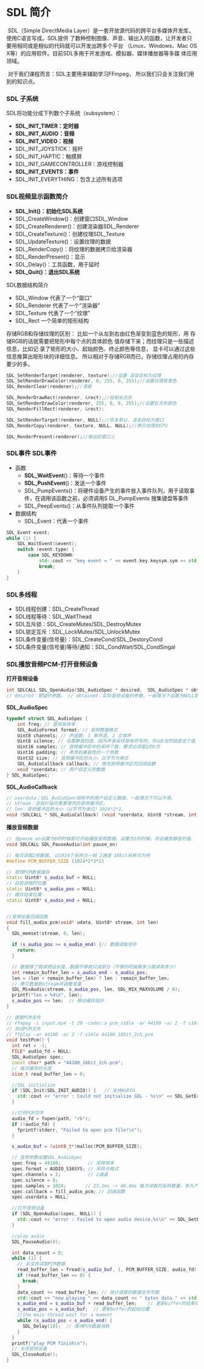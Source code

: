 



# SDL 简介

​		SDL（Simple DirectMedia Layer）是一套开放源代码的跨平台多媒体开发库，使用C语言写成。SDL提供 了数种控制图像、声音、输出入的函数，让开发者只 要用相同或是相似的代码就可以开发出跨多个平台 （Linux、Windows、Mac OS X等）的应用软件。目前SDL多用于开发游戏、模拟器、媒体播放器等多媒 体应用领域。

​		 对于我们课程而言：SDL主要用来辅助学习FFmpeg， 所以我们只会关注我们用到的知识点。



### SDL 子系统

SDL将功能分成下列数个子系统（subsystem）： 

- **SDL_INIT_TIMER：定时器** 
- **SDL_INIT_AUDIO：音频**
- **SDL_INIT_VIDEO：视频**
- SDL_INIT_JOYSTICK：摇杆
- SDL_INIT_HAPTIC：触摸屏 
- SDL_INIT_GAMECONTROLLER：游戏控制器 
- **SDL_INIT_EVENTS：事件**
- SDL_INIT_EVERYTHING：包含上述所有选项



### SDL视频显示函数简介

- **SDL_Init()：初始化SDL系统**
- SDL_CreateWindow()：创建窗口SDL_Window 
- SDL_CreateRenderer()：创建渲染器SDL_Renderer
- SDL_CreateTexture()：创建纹理SDL_Texture 
- SDL_UpdateTexture()：设置纹理的数据 
- SDL_RenderCopy()：将纹理的数据拷贝给渲染器 
- SDL_RenderPresent()：显示 
- SDL_Delay()：工具函数，用于延时 
- **SDL_Quit()：退出SDL系统**



SDL数据结构简介 

- SDL_Window 代表了一个“窗口” 
- SDL_Renderer 代表了一个“渲染器” 
- SDL_Texture 代表了一个“纹理” 
- SDL_Rect 一个简单的矩形结构 

存储RGB和存储纹理的区别： 比如一个从左到右由红色渐变到蓝色的矩形，用 存储RGB的话就需要把矩形中每个点的具体颜色 值存储下来；而纹理只是一些描述信息，比如记 录了矩形的大小、起始颜色、终止颜色等信息， 显卡可以通过这些信息推算出矩形块的详细信息。 所以相对于存储RGB而已，存储纹理占用的内存 要少的多。

```c++
SDL_SetRenderTarget(renderer, texture);//设置 渲染目标为纹理
SDL_SetRenderDrawColor(renderer, 0, 255, 0, 255);//设置纹理背景色
SDL_RenderClear(renderer);//清屏

SDL_RenderDrawRect(renderer, &rect);//绘制长方形
SDL_SetRenderDrawColor(renderer, 255, 0, 0, 255);//设置长方形颜色
SDL_RenderFillRect(renderer, &rect);

SDL_SetRenderTarget(renderer, NULL);//恢复默认，渲染目标为窗口
SDL_RenderCopy(renderer, texture, NULL, NULL);//拷贝纹理到CPU

SDL_RenderPresent(renderer);//输出到窗口上
```





### SDL事件 SDL事件

- 函数 
  - **SDL_WaitEvent**()：等待一个事件 
  - **SDL_PushEvent**()：发送一个事件 
  - SDL_PumpEvents()：将硬件设备产生的事件放入事件队列，用于读取事件，在调用该函数之前，必须调用S DL_PumpEvents 搜集键盘等事件
  -  SDL_PeepEvents()：从事件队列提取一个事件 
- 数据结构 
  -  SDL_Event：代表一个事件

```c++
SDL_Event event;
while (1) {
    SDL_WaitEvent(&event);
    switch (event.type) {
        case SDL_KEYDOWN:
            std::cout << "key event = " << event.key.keysym.sym << std::endl;
            break;
    }
}
```





### SDL多线程 

- SDL线程创建：SDL_CreateThread 
- SDL线程等待：SDL_WaitThead 
- SDL互斥锁：SDL_CreateMutex/SDL_DestroyMutex 
- SDL锁定互斥：SDL_LockMutex/SDL_UnlockMutex 
- SDL条件变量(信号量)：SDL_CreateCond/SDL_DestoryCond 
- SDL条件变量(信号量)等待/通知：SDL_CondWait/SDL_CondSingal





### SDL播放音频PCM-打开音频设备

**打开音频设备**

```c++
int SDLCALL SDL_OpenAudio(SDL_AudioSpec * desired,  SDL_AudioSpec * obtained);  
// desired：期望的参数。 // obtained：实际音频设备的参数，一般情况下设置为NULL即可。
```

**SDL_AudioSpec** 

```c++
typedef struct SDL_AudioSpec {
	int freq; // 音频采样率
	SDL_AudioFormat format; // 音频数据格式
	Uint8 channels; // 声道数: 1 单声道, 2 立体声
	Uint8 silence; // 设置静音的值，因为声音采样是有符号的，所以0当然就是这个值
	Uint16 samples; // 音频缓冲区中的采样个数，要求必须是2的n次
	Uint16 padding; // 考虑到兼容性的一个参数
	Uint32 size; // 音频缓冲区的大小，以字节为单位
	SDL_AudioCallback callback; // 填充音频缓冲区的回调函数
	void *userdata; // 用户自定义的数据
} SDL_AudioSpec;
```

**SDL_AudioCallback**

```c++
// userdata：SDL_AudioSpec结构中的用户自定义数据，一般情况下可以不用。
// stream：该指针指向需要填充的音频缓冲区。
// len：音频缓冲区的大小（以字节为单位）1024*2*2。
void (SDLCALL * SDL_AudioCallback) (void *userdata, Uint8 *stream, int len);
```

**播放音频数据**

```c++
// 当pause_on设置为0的时候即可开始播放音频数据。设置为1的时候，将会播放静音的值。
void SDLCALL SDL_PauseAudio(int pause_on)
```

```c++
// 每次读取2帧数据, 以1024个采样点一帧 2通道 16bit采样点为例
#define PCM_BUFFER_SIZE (1024*2*2*2)

// 音频PCM数据缓存
static Uint8* s_audio_buf = NULL;
// 目前读取的位置
static Uint8* s_audio_pos = NULL;
// 缓存结束位置
static Uint8* s_audio_end = NULL;


//音频设备回调函数
void fill_audio_pcm(void* udata, Uint8* stream, int len)
{
  SDL_memset(stream, 0, len);

  if (s_audio_pos >= s_audio_end) {// 数据读取完毕
    return;
  }

  // 数据够了就读预设长度，数据不够就只读部分（不够的时候剩多少就读取多少）
  int remain_buffer_len = s_audio_end - s_audio_pos;
  len = (len < remain_buffer_len) ? len : remain_buffer_len;
  // 拷贝数据到stream并调整音量
  SDL_MixAudio(stream, s_audio_pos, len, SDL_MIX_MAXVOLUME / 8);
  printf("len = %d\n", len);
  s_audio_pos += len;  // 移动缓存指针
}

// 提取PCM文件
// ffmpeg -i input.mp4 -t 20 -codec:a pcm_s16le -ar 44100 -ac 2 -f s16le 44100_16bit_2ch.pcm
// 测试PCM文件
// ffplay -ar 44100 -ac 2 -f s16le 44100_16bit_2ch.pcm
void testPcm() {
  int ret = -1;
  FILE* audio_fd = NULL;
  SDL_AudioSpec spec;
  const char* path = "44100_16bit_2ch.pcm";
  // 每次缓存的长度
  size_t read_buffer_len = 0;

  //SDL initialize
  if (SDL_Init(SDL_INIT_AUDIO)) {   // 支持AUDIO
    std::cout << "error : Could not initialize SDL - %s\n" << SDL_GetError() << std::endl;
  }

  //打开PCM文件
  audio_fd = fopen(path, "rb");
  if (!audio_fd) {
    fprintf(stderr, "Failed to open pcm file!\n");
  }

  s_audio_buf = (uint8_t*)malloc(PCM_BUFFER_SIZE);

  // 音频参数设置SDL_AudioSpec
  spec.freq = 44100;          // 采样频率
  spec.format = AUDIO_S16SYS; // 采样点格式
  spec.channels = 2;          // 2通道
  spec.silence = 0;
  spec.samples = 1024;       // 23.2ms -> 46.4ms 每次读取的采样数量，多久产生一次回调和 samples
  spec.callback = fill_audio_pcm; // 回调函数
  spec.userdata = NULL;

  //打开音频设备
  if (SDL_OpenAudio(&spec, NULL)) {
    std::cout << "error : Failed to open audio device,%s\n" << SDL_GetError() << std::endl;
  }

  //play audio
  SDL_PauseAudio(0);

  int data_count = 0;
  while (1) {
    // 从文件读取PCM数据
    read_buffer_len = fread(s_audio_buf, 1, PCM_BUFFER_SIZE, audio_fd);
    if (read_buffer_len == 0) {
      break;
    }
    data_count += read_buffer_len; // 统计读取的数据总字节数
    std::cout << "now playing " << data_count << " bytes data." << std::endl;
    s_audio_end = s_audio_buf + read_buffer_len;    // 更新buffer的结束位置
    s_audio_pos = s_audio_buf;  // 更新buffer的起始位置
    //the main thread wait for a moment
    while (s_audio_pos < s_audio_end) {
      SDL_Delay(10);  // 等待PCM数据消耗
    }
  }
  printf("play PCM finish\n");
  // 关闭音频设备
  SDL_CloseAudio();
}
```

























































